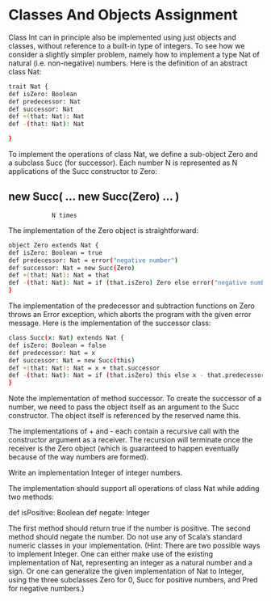 # Classes And Objects Assignment

Class Int can in principle also be implemented using just objects and classes, without reference to a built-in type of integers. To see how we consider a slightly simpler problem, namely how to implement a type Nat of natural (i.e. non-negative) numbers. Here is the definition of an abstract class Nat:



``` bash
trait Nat {
def isZero: Boolean
def predecessor: Nat
def successor: Nat
def +(that: Nat): Nat
def -(that: Nat): Nat

}
```

To implement the operations of class Nat, we define a sub-object Zero and a subclass Succ (for successor). Each number N is represented as N applications of the Succ constructor to Zero:


new Succ( ... new Succ(Zero) ... )
-------------------------------------------------------
                N times



The implementation of the Zero object is straightforward:



``` bash
object Zero extends Nat {
def isZero: Boolean = true
def predecessor: Nat = error("negative number")
def successor: Nat = new Succ(Zero)
def +(that: Nat): Nat = that
def -(that: Nat): Nat = if (that.isZero) Zero else error("negative number")
}
```


The implementation of the predecessor and subtraction functions on Zero throws an Error exception, which aborts the program with the given error message. Here is the implementation of the successor class:
``` bash
class Succ(x: Nat) extends Nat {
def isZero: Boolean = false
def predecessor: Nat = x
def successor: Nat = new Succ(this)
def +(that: Nat): Nat = x + that.successor
def -(that: Nat): Nat = if (that.isZero) this else x - that.predecessor
}
```



Note the implementation of method successor. To create the successor of a number, we need to pass the object itself as an argument to the Succ constructor. The object itself is referenced by the reserved name this.


The implementations of + and - each contain a recursive call with the constructor argument as a receiver. The recursion will terminate once the receiver is the Zero object (which is guaranteed to happen eventually because of the way numbers are formed).


Write an implementation Integer of integer numbers.


The implementation should support all operations of class Nat while adding two methods:


def isPositive: Boolean
def negate: Integer

The first method should return true if the number is positive. The second method should negate the number. Do not use any of Scala’s standard numeric classes in your implementation. (Hint: There are two possible ways to implement Integer. One can either make use of the existing implementation of Nat, representing an integer as a  natural number and a sign. Or one can generalize the given implementation of Nat to  Integer, using the three subclasses Zero for 0, Succ for positive numbers, and Pred for negative numbers.)
